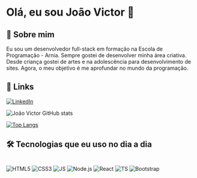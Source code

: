 # Olá, eu sou João Victor 👋

## 🚀 Sobre mim
Eu sou um desenvolvedor full-stack em formação na Escola de Programação - Arnia. Sempre gostei de desenvolver minha área criativa. Desde criança gostei de artes e na adolescência para desenvolvimento de sites. Agora, o meu objetivo é  me aprofundar no mundo da programação. 

## 🔗 Links

[![LinkedIn]( https://img.shields.io/badge/LinkedIn-0077B5?style=for-the-badge&logo=linkedin&logoColor=white)](https://www.linkedin.com/in/joaovictorpiresdeandrade/)

![João Victor GitHub stats](https://github-readme-stats.vercel.app/api?username=joaovictorpires204&show_icons=true&theme=gruvbox)

[![Top Langs](https://github-readme-stats.vercel.app/api/top-langs/?username=anuraghazra&layout=compact)](https://github.com/anuraghazra/github-readme-stats)

## 🛠 Tecnologias que eu uso no dia a dia 

<div style="display: inline_block"><br/>
<img align="center" alt="HTML5" src="https://img.shields.io/badge/HTML5-E34F26?style=for-the-badge&logo=html5&logoColor=white"/>
<img align="center" alt="CSS3" src="https://img.shields.io/badge/CSS3-1572B6?style=for-the-badge&logo=css3&logoColor=white"/>
<img align="center" alt="JS" src="https://img.shields.io/badge/JavaScript-F7DF1E?style=for-the-badge&logo=javascript&logoColor=black"/>
<img align="center" alt="Node.js" src="https://img.shields.io/badge/Node.js-43853D?style=for-the-badge&logo=node.js&logoColor=white"/>
<img align="center" alt="React" src="https://img.shields.io/badge/React-20232A?style=for-the-badge&logo=react&logoColor=61DAFB"/>
<img align="center" alt="TS" src="https://img.shields.io/badge/TypeScript-007ACC?style=for-the-badge&logo=typescript&logoColor=white"/>
<img align="center" alt="Bootstrap" src="https://img.shields.io/badge/Bootstrap-563D7C?style=for-the-badge&logo=bootstrap&logoColor=white"/>
</div><br/>





